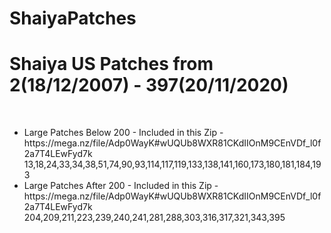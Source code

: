 # ShaiyaPatches

# Shaiya US Patches from 2(18/12/2007) - 397(20/11/2020)
<br />
<ul>
<li>Large Patches Below 200 - Included in this Zip - https://mega.nz/file/Adp0WayK#wUQUb8WXR81CKdIIOnM9CEnVDf_l0f2a7T4LEwFyd7k</li>
                          13,18,24,33,34,38,51,74,90,93,114,117,119,133,138,141,160,173,180,181,184,193</li>
<li>Large Patches After 200 - Included in this Zip - https://mega.nz/file/Adp0WayK#wUQUb8WXR81CKdIIOnM9CEnVDf_l0f2a7T4LEwFyd7k</li>
                          204,209,211,223,239,240,241,281,288,303,316,317,321,343,395</li>
</ul>
